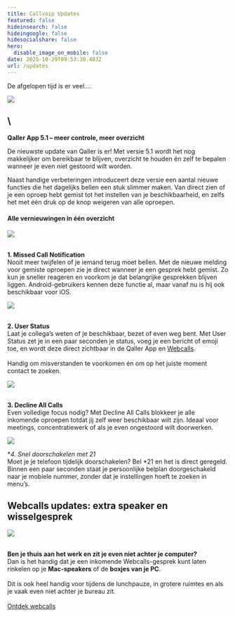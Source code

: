 ```yaml
---
title: Callvoip Updates
featured: false
hideinsearch: false
hideingoogle: false
hidesocialshare: false
hero:
  disable_image_on_mobile: false
date: 2025-10-29T09:53:30.403Z
url: /updates
---
```

De afgelopen tijd is er veel....

![](https://img.mailinblue.com/2631533/images/content_library/original/689b2d2cb5c0be9c851168d2.png)

## \
**Qaller App 5.1 – meer controle, meer overzicht**

De nieuwste update van Qaller is er! Met versie 5.1 wordt het nog makkelijker om bereikbaar te blijven, overzicht te houden én zelf te bepalen wanneer je even niet gestoord wilt worden.

Naast handige verbeteringen introduceert deze versie een aantal nieuwe functies die het dagelijks bellen een stuk slimmer maken. Van direct zien of je een oproep hebt gemist tot het instellen van je beschikbaarheid, en zelfs het met één druk op de knop weigeren van alle oproepen.

#### **Alle vernieuwingen in één overzicht**

![](https://img.mailinblue.com/2631533/images/content_library/original/689b1ce0233ad6bcdef71a6d.png)

\
**1. Missed Call Notification**\
Nooit meer twijfelen of je iemand terug moet bellen. Met de nieuwe melding voor gemiste oproepen zie je direct wanneer je een gesprek hebt gemist. Zo kun je sneller reageren en voorkom je dat belangrijke gesprekken blijven liggen. Android-gebruikers kennen deze functie al, maar vanaf nu is hij ook beschikbaar voor iOS.

![](https://img.mailinblue.com/2631533/images/content_library/original/689b2b2cead62cd1502e3783.png)

\
**2. User Status**\
Laat je collega’s weten of je beschikbaar, bezet of even weg bent. Met User Status zet je in een paar seconden je status, voeg je een bericht of emoji toe, en wordt deze direct zichtbaar in de Qaller App en [Webcalls](https://www.callvoip.nl/telefonie/bellenmetpc/).\
\
Handig om misverstanden te voorkomen én om op het juiste moment contact te zoeken.

![](https://img.mailinblue.com/2631533/images/content_library/original/689b2bc2ead62cd1502e37a7.png)

\
**3. Decline All Calls**\
Even volledige focus nodig? Met Decline All Calls blokkeer je alle inkomende oproepen totdat jij zelf weer beschikbaar wilt zijn. Ideaal voor meetings, concentratiewerk of als je even ongestoord wilt doorwerken.

![](https://img.mailinblue.com/2631533/images/content_library/original/689b1f87233ad6bcdef71b01.png)

**4. Snel doorschakelen met *21**\
Moet je je telefoon tijdelijk doorschakelen? Bel *21 en het is direct geregeld. Binnen een paar seconden staat je persoonlijke belplan doorgeschakeld naar je mobiele nummer, zonder dat je instellingen hoeft te zoeken in menu’s.

## **Webcalls updates: extra speaker en wisselgesprek**

![](https://img.mailinblue.com/2631533/images/content_library/original/66d6f8be150e2217e33e7b91.png)

\
**Ben je thuis aan het werk en zit je even niet achter je computer?** \
Dan is het handig dat je een inkomende Webcalls-gesprek kunt laten rinkelen op je **Mac-speakers** of de **boxjes van je PC**. \
\
Dit is ook heel handig voor tijdens de lunchpauze, in grotere ruimtes en als je vaak even niet achter je bureau zit. \
\
[Ontdek webcalls](https://www.callvoip.nl/telefonie/bellenmetpc/)